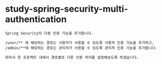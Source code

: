 # study-spring-security-multi-authentication

```
Spring Security의 다중 인증 기능을 추가합니다.

/user/** 에 해당하는 경로는 사용자가 사용할 수 있도록 사용자 인증 기능을 추가하고,
/admin/**에 해당하는 경로는 관리자가 사용할 수 있도록 관리자 인증 기능을 추가합니다.

따라서 한 프로젝트 내에서 경로별로 다른 인증 처리를 설정해보도록 하겠습니다.  
```